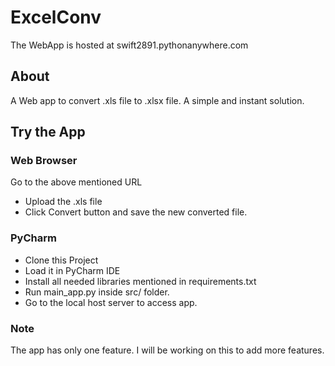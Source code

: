 # ExcelConv
The WebApp is hosted at 
swift2891.pythonanywhere.com

## About
A Web app to convert .xls file to .xlsx file. A simple and instant solution. 

## Try the App
### Web Browser
Go to the above mentioned URL
* Upload the .xls file
* Click Convert button and save the new converted file.

### PyCharm
* Clone this Project
* Load it in PyCharm IDE
* Install all needed libraries mentioned in requirements.txt 
* Run main_app.py inside src/ folder. 
* Go to the local host server to access app.

### Note
The app has only one feature. I will be working on this to add more features.